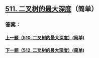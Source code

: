 ## [511. 二叉树的最大深度](https://leetcode-cn.com/problems/merge-two-sorted-lists/)（简单）





### 答案：



#### [上一题（510. 二叉树的最大深度）(简单)](https://github.com/sdwwld/leetCode/blob/master/src/main/java/com/wld/java/leetcode/leetCode0510.md)

#### [下一题（512. 二叉树的最大深度）(简单)](https://github.com/sdwwld/leetCode/blob/master/src/main/java/com/wld/java/leetcode/leetCode0512.md)